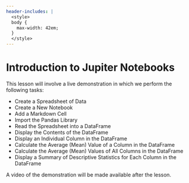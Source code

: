 ```yaml
---
header-includes: |
  <style>
  body {
    max-width: 42em;
  }
  </style>
---
```


# Introduction to Jupiter Notebooks

This lesson will involve a live demonstration in which we perform the following tasks:

- Create a Spreadsheet of Data
- Create a New Notebook
- Add a Markdown Cell
- Import the Pandas Library
- Read the Spreadsheet into a DataFrame
- Display the Contents of the DataFrame
- Display an Individual Column in the DataFrame
- Calculate the Average (Mean) Value of a Column in the DataFrame
- Calculate the Average (Mean) Values of All Columns in the DataFrame
- Display a Summary of Descriptive Statistics for Each Column in the DataFrame

A video of the demonstration will be made available after the lesson.
